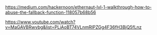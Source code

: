 
https://medium.com/hackernoon/ethernaut-lvl-1-walkthrough-how-to-abuse-the-fallback-function-118057b68b56

https://www.youtube.com/watch?v=MaGAVBRwvbg&list=PLiAoBT74VLnmRIPZGg4F36fH3BjQ5fLnz

